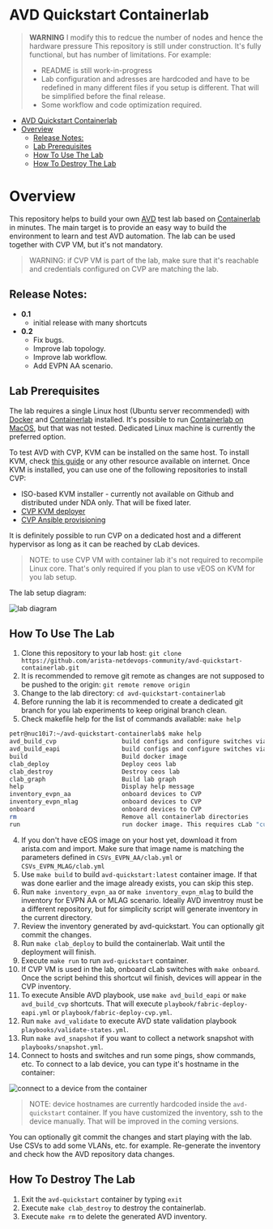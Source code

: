 # AVD Quickstart Containerlab

> **WARNING**
I modify this to redcue the number of nodes and hence the hardware pressure
> This repository is still under construction. It's fully functional, but has number of limitations.
> For example:
> - README is still work-in-progress
> - Lab configuration and adresses are hardcoded and have to be redefined in many different files if you setup is different. That will be simplified before the final release.
> - Some workflow and code optimization required.

- [AVD Quickstart Containerlab](#avd-quickstart-containerlab)
- [Overview](#overview)
  - [Release Notes:](#release-notes)
  - [Lab Prerequisites](#lab-prerequisites)
  - [How To Use The Lab](#how-to-use-the-lab)
  - [How To Destroy The Lab](#how-to-destroy-the-lab)

# Overview

This repository helps to build your own [AVD](https://avd.sh/en/latest/) test lab based on [Containerlab](https://containerlab.srlinux.dev/) in minutes.
The main target is to provide an easy way to build the environment to learn and test AVD automation.
The lab can be used together with CVP VM, but it's not mandatory.

> WARNING: if CVP VM is part of the lab, make sure that it's reachable and credentials configured on CVP are matching the lab.

## Release Notes:

- **0.1**
  - initial release with many shortcuts
- **0.2**
  - Fix bugs.
  - Improve lab topology.
  - Improve lab workflow.
  - Add EVPN AA scenario.

## Lab Prerequisites

The lab requires a single Linux host (Ubuntu server recommended) with [Docker](https://docs.docker.com/engine/install/ubuntu/) and [Containerlab](https://containerlab.srlinux.dev/install/) installed.
It's possible to run [Containerlab on MacOS](https://containerlab.srlinux.dev/install/#mac-os), but that was not tested. Dedicated Linux machine is currently the preferred option.

To test AVD with CVP, KVM can be installed on the same host. To install KVM, check [this guide](https://github.com/arista-netdevops-community/kvm-lab-for-network-engineers) or any other resource available on internet. Once KVM is installed, you can use one of the following repositories to install CVP:
- ISO-based KVM installer - currently not available on Github and distributed under NDA only. That will be fixed later.
- [CVP KVM deployer](https://github.com/arista-netdevops-community/cvp-kvm-deployer)
- [CVP Ansible provisioning](https://github.com/arista-netdevops-community/cvp-ansible-provisioning)

It is definitely possible to run CVP on a dedicated host and a different hypervisor as long as it can be reached by cLab devices.

> NOTE: to use CVP VM with container lab it's not required to recompile Linux core. That's only required if you plan to use vEOS on KVM for you lab setup.

The lab setup diagram:

![lab diagram](media/avd_quickstart.jpeg)

## How To Use The Lab

1. Clone this repository to your lab host: `git clone https://github.com/arista-netdevops-community/avd-quickstart-containerlab.git`
2. It is recommended to remove git remote as changes are not supposed to be pushed to the origin: `git remote remove origin`
3. Change to the lab directory: `cd avd-quickstart-containerlab`
4. Before running the lab it is recommended to create a dedicated git branch for you lab experiments to keep original branch clean.
5. Check makefile help for the list of commands available: `make help`

```zsh
petr@nuc10i7:~/avd-quickstart-containerlab$ make help
avd_build_cvp                  build configs and configure switches via eAPI
avd_build_eapi                 build configs and configure switches via eAPI
build                          Build docker image
clab_deploy                    Deploy ceos lab
clab_destroy                   Destroy ceos lab
clab_graph                     Build lab graph
help                           Display help message
inventory_evpn_aa              onboard devices to CVP
inventory_evpn_mlag            onboard devices to CVP
onboard                        onboard devices to CVP
rm                             Remove all containerlab directories
run                            run docker image. This requires cLab "custom_mgmt" to be present
```

4. If you don't have cEOS image on your host yet, download it from arista.com and import. Make sure that image name is matching the parameters defined in `CSVs_EVPN_AA/clab.yml` or `CSVs_EVPN_MLAG/clab.yml`
5. Use `make build` to build `avd-quickstart:latest` container image. If that was done earlier and the image already exists, you can skip this step.
6. Run `make inventory_evpn_aa` or `make inventory_evpn_mlag` to build the inventory for EVPN AA or MLAG scenario. Ideally AVD inventroy must be a different repository, but for simplicity script will generate inventory in the current directory.
7. Review the inventory generated by avd-quickstart. You can optionally git commit the changes.
8. Run `make clab_deploy` to build the containerlab. Wait until the deployment will finish.
9. Execute `make run` to run `avd-quickstart` container.
10. If CVP VM is used in the lab, onboard cLab switches with `make onboard`. Once the script behind this shortcut wil finish, devices will appear in the CVP inventory.
11. To execute Ansible AVD playbook, use `make avd_build_eapi` or `make avd_build_cvp` shortcuts. That will execute `playbook/fabric-deploy-eapi.yml` or `playbook/fabric-deploy-cvp.yml`.
12. Run `make avd_validate` to execute AVD state validation playbook `playbooks/validate-states.yml`.
13. Run `make avd_snapshot` if you want to collect a network snapshot with `playbooks/snapshot.yml`.
14. Connect to hosts and switches and run some pings, show commands, etc. To connect to a lab device, you can type it's hostname in the container:

![connect to a device from the container](media/connect-to-device.png)

> NOTE: device hostnames are currently hardcoded inside the `avd-quickstart` container. If you have customized the inventory, ssh to the device manually. That will be improved in the coming versions.

You can optionally git commit the changes and start playing with the lab. Use CSVs to add some VLANs, etc. for example. Re-generate the inventory and check how the AVD repository data changes.

## How To Destroy The Lab

1. Exit the `avd-quickstart` container by typing `exit`
2. Execute `make clab_destroy` to destroy the containerlab.
3. Execute `make rm` to delete the generated AVD inventory.
